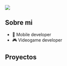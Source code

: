 <img src="https://github.com/RubenDV1995/src/blob/master/images/Black%20Modern%20Vlogger%20YouTube%20Banner.jpg?raw=true">

## Sobre mi
- 📲 Mobile developer
- 🎮 Videogame developer

## Proyectos
